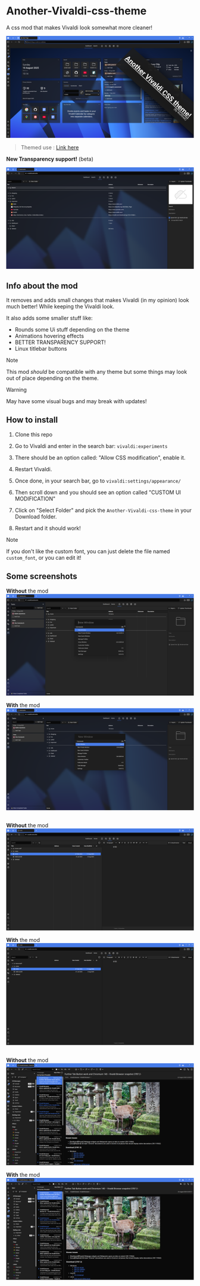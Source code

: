 # Another-Vivaldi-css-theme
A css mod that makes Vivaldi look somewhat more cleaner!

![screen_shot](screenshots/main.png)

> Themed use : [Link here](https://themes.vivaldi.net/themes/ZpY735a6vmz)

 
 

**New Transparency support!** (beta)

![screen_shot](screenshots/transparent_beta_thing.png)

## Info about the mod
It removes and adds small changes that makes Vivaldi (in my opinion) look much better! While keeping the Vivaldi look.

It also adds some smaller stuff like:
- Rounds some Ui stuff depending on the theme
- Animations hovering effects
- BETTER TRANSPARENCY SUPPORT!
- Linux titlebar buttons

> [!note]
> This mod *should* be compatible with any theme but some things may look out of place depending on the theme.

> [!WARNING]
> May have some visual bugs and may break with updates!



## How to install

1. Clone this repo 

2. Go to Vivaldi and enter in the search bar: `vivaldi:experiments`

3. There should be an option called: "Allow CSS modification", enable it.

4. Restart Vivaldi.

5. Once done, in your search bar, go to `vivaldi:settings/appearance/`

6. Then scroll down and you should see an option called "CUSTOM UI MODIFICATION"

7. Click on "Select Folder" and pick the `Another-Vivaldi-css-theme` in your Download folder.

8. Restart and it should work!

> [!note]
> If you don't like the custom font, you can just delete the file named `custom_font`, or you can edit it!


## Some screenshots


**Without** the mod
![screen_shot](screenshots/example_1_without.png)



**With** the mod
![screen_shot](screenshots/example_1.png)


##  

**Without** the mod
![screen_shot](screenshots/example_2_without.png)



**With** the mod
![screen_shot](screenshots/example_2.png)


##  


**Without** the mod
![screen_shot](screenshots/example_3_without.png)



**With** the mod
![screen_shot](screenshots/example_3.png)




